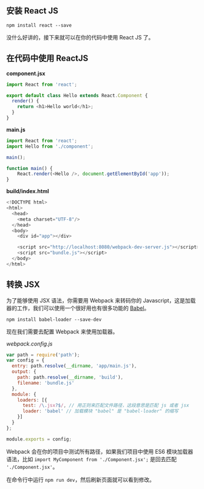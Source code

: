 ## 安装 React JS

`npm install react --save`

没什么好讲的，接下来就可以在你的代码中使用 React JS 了。

## 在代码中使用 ReactJS

**component.jsx**

```javascript
import React from 'react';

export default class Hello extends React.Component {
  render() {
    return <h1>Hello world</h1>;
  }
}
```

**main.js**

```javascript
import React from 'react';
import Hello from './component';

main();

function main() {
    React.render(<Hello />, document.getElementById('app'));
}
```

**build/index.html**

```javascript
<!DOCTYPE html>
<html>
  <head>
    <meta charset="UTF-8"/>
  </head>
  <body>
    <div id="app"></div>

    <script src="http://localhost:8080/webpack-dev-server.js"></script>
    <script src="bundle.js"></script>
  </body>
</html>
```

## 转换 JSX

为了能够使用 JSX 语法，你需要用 Webpack 来转码你的 Javascript，这是加载器的工作，我们可以使用一个很好用也有很多功能的 [Babel](https://babeljs.io/)。

`npm install babel-loader --save-dev`

现在我们需要去配置 Webpack 来使用加载器。

*webpack.config.js*
```javascript
var path = require('path');
var config = {
  entry: path.resolve(__dirname, 'app/main.js'),
  output: {
    path: path.resolve(__dirname, 'build'),
    filename: 'bundle.js'
  },
  module: {
    loaders: [{
      test: /\.jsx?$/, // 用正则来匹配文件路径，这段意思是匹配 js 或者 jsx
      loader: 'babel' // 加载模块 "babel" 是 "babel-loader" 的缩写
    }]
  }
};

module.exports = config;
```
Webpack 会在你的项目中测试所有路径，如果我们项目中使用 ES6 模块加载器语法，比如 `import MyComponent from './Component.jsx';` 是回去匹配 `'./Component.jsx'`。

在命令行中运行 `npm run dev`，然后刷新页面就可以看到修改。
